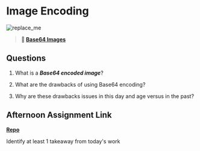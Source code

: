 # Image Encoding

![replace_me](https://codeworks.blob.core.windows.net/public/assets/img/illustrations/placeholder.svg)



> **📖 [Base64 Images](https://codeworksacademy.com/fs-student-guide/resources/wk8-9/06-Base64)**

## Questions

1. What is a ***Base64 encoded image***?

2. What are the drawbacks of using Base64 encoding?

3. Why are these drawbacks issues in this day and age versus in the past?

## Afternoon Assignment Link

**[Repo](https://github.com/doctorgrant99/<ASSIGNMENT_REPO>)**

Identify at least 1 takeaway from today's work
